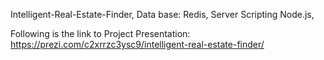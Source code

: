 Intelligent-Real-Estate-Finder, 
Data base: Redis,
Server Scripting Node.js,

Following is the link to Project Presentation:
https://prezi.com/c2xrrzc3ysc9/intelligent-real-estate-finder/
